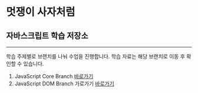 # 멋쟁이 사자처럼

## 자바스크립트 학습 저장소
---

학습 주제별로 브랜치를 나눠 수업을 진행합니다.
학습 자료는 해당 브랜치로 이동 후 확인할 수 있습니다.

1. JavaScript Core Branch [바로가기]('https://www.naver.com)
2. JavaScript DOM Branch 가로가기 [바로가기]('https://www.naver.com)